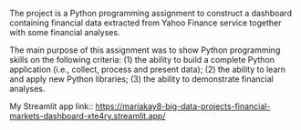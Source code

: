 
The project is a Python programming assignment to construct a dashboard containing financial data extracted from Yahoo Finance service together with some financial analyses.

The main purpose of this assignment was to show Python programming skills on the following criteria: (1) the ability to build a complete Python application (i.e., collect, process and present data); (2) the ability to learn and apply new Python libraries; (3) the ability to demonstrate financial analyses.

My Streamlit app link:: https://mariakay8-big-data-projects-financial-markets-dashboard-xte4ry.streamlit.app/
